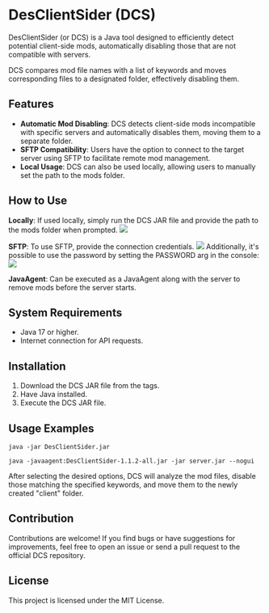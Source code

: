 
# DesClientSider (DCS)

DesClientSider (or DCS) is a Java tool designed to efficiently detect potential client-side mods, automatically disabling those that are not compatible with servers.

DCS compares mod file names with a list of keywords and moves corresponding files to a designated folder, effectively disabling them.

## Features

- **Automatic Mod Disabling**: DCS detects client-side mods incompatible with specific servers and automatically disables them, moving them to a separate folder.
- **SFTP Compatibility**: Users have the option to connect to the target server using SFTP to facilitate remote mod management.
- **Local Usage**: DCS can also be used locally, allowing users to manually set the path to the mods folder.

## How to Use

**Locally**: If used locally, simply run the DCS JAR file and provide the path to the mods folder when prompted.
![](https://i.imgur.com/rHdsAV8.png)

**SFTP**: To use SFTP, provide the connection credentials.
![](https://i.imgur.com/wv39V3u.png)
Additionally, it's possible to use the password by setting the PASSWORD arg in the console:
![](https://i.imgur.com/HFP8QfK.png)

**JavaAgent**: Can be executed as a JavaAgent along with the server to remove mods before the server starts.

## System Requirements

- Java 17 or higher.
- Internet connection for API requests.

## Installation

1. Download the DCS JAR file from the tags.
2. Have Java installed.
3. Execute the DCS JAR file.

## Usage Examples

`java -jar DesClientSider.jar`

`java -javaagent:DesClientSider-1.1.2-all.jar -jar server.jar --nogui`

After selecting the desired options, DCS will analyze the mod files, disable those matching the specified keywords, and move them to the newly created "client" folder.

## Contribution

Contributions are welcome! If you find bugs or have suggestions for improvements, feel free to open an issue or send a pull request to the official DCS repository.

## License

This project is licensed under the MIT License.
